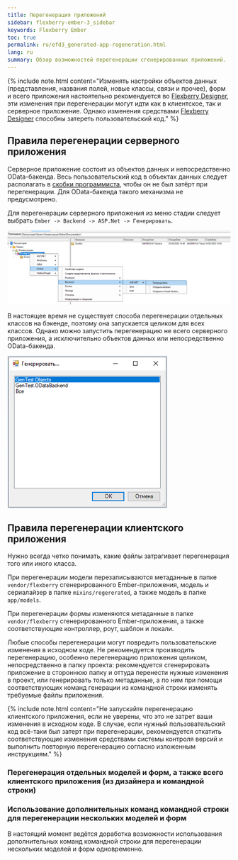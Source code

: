 ```yaml
---
title: Перегенерация приложений
sidebar: flexberry-ember-3_sidebar
keywords: Flexberry Ember
toc: true
permalink: ru/efd3_generated-app-regeneration.html
lang: ru
summary: Обзор возможностей перегенерации сгенерированных приложений.
---
```


{% include note.html content="Изменять настройки объектов данных (представления, названия полей, новые классы, связи и прочее), форм и всего приложения настоятельно рекомендуется во [Flexberry Designer](fd_flexberry-designer.html), эти изменения при перегенерации могут идти как в клиентское, так и серверное приложение. Однако изменения средствами [Flexberry Designer](fd_flexberry-designer.html) способны затереть пользовательский код." %}

## Правила перегенерации серверного приложения
Серверное приложение состоит из объектов данных и непосредственно OData-бакенда.
Весь пользовательский код в объектах данных следует располагать в [скобки программиста](fo_programmer-brackets.html), чтобы он не был затёрт при перегенерации. Для OData-бакенда такого механизма не предусмотрено.

Для перегенерации серверного приложения из меню стадии следует выбрать `Ember -> Backend -> ASP.Net -> Генерировать`.

![Перегенерация серверного приложения из Flexberry Designer](/images/pages/products/flexberry-ember/ember-flexberry/generation/FE-regenerate-backend.png)

В настоящее время не существует способа перегенерации отдельных классов на бэкенде, поэтому она запускается целиком для всех классов. Однако можно запустить перегенерацию не всего серверного приложения, а исключительно объектов данных или непосредственно OData-бакенда.

![Выбор перегенерируемой части серверного приложения из Flexberry Designer](/images/pages/products/flexberry-ember/ember-flexberry/generation/FE-regenerate-backend-choise.png)

## Правила перегенерации клиентского приложения
Нужно всегда четко понимать, какие файлы затрагивает перегенерация того или иного класса.

При перегенерации модели перезаписываются метаданные в папке `vendor/flexberry` сгенерированного Ember-приложения, модель и сериалайзер в папке `mixins/regererated`, а также модель в папке `app/models`.

При перегенерации формы изменяются метаданные в папке `vendor/flexberry` сгенерированного Ember-приложения, а также соответствующие контроллер, роут, шаблон и локали.

Любые способы перегенерации могут повредить пользовательские изменения в исходном коде. Не рекомендуется производить перегенерацию, особенно перегенерацию приложения целиком, непосредственно в папку проекта: рекомендуется сгенерировать приложение в стороннюю папку и оттуда перенести нужные изменения в проект, или генерировать только метаданные, а по ним при помощи соответствующих команд генерации из командной строки изменять требуемые файлы приложения. 

{% include note.html content="Не запускайте перегенерацию клиентского приложения, если не уверены, что это не затрет ваши изменения в исходном коде. В случае, если нужный пользовательский код всё-таки был затерт при перегенерации, рекомендуется откатить соответствующие изменения средствами системы контроля версий и выполнить повторную перегенерацию согласно изложенным инструкциям." %}

### Перегенерация отдельных моделей и форм, а также всего клиентского приложения (из дизайнера и командной строки)
### Использование дополнительных команд командной строки для перегенерации нескольких моделей и форм

В настоящий момент ведётся доработка возможности использования дополнительных команд командной строки для перегенерации нескольких моделей и форм одновременно.